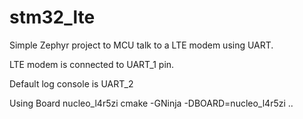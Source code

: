 # stm32_lte
Simple Zephyr project to MCU talk to a LTE modem using UART.

LTE modem is connected to UART_1 pin.

Default log console is UART_2

Using Board nucleo_l4r5zi
cmake -GNinja -DBOARD=nucleo_l4r5zi ..
